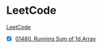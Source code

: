 # LeetCode

[LeetCode](https://leetcode.com/)

- [x] [01480. Running Sum of 1d Array](https://leetcode.com/problems/running-sum-of-1d-array/description/)
